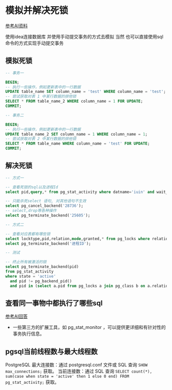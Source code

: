 # 模拟并解决死锁

[参考AI资料](https://www.doubao.com/thread/w216e8cc04bfc4994)

使用idea连接数据库 并使用手动提交事务的方式去模拟
当然 也可以直接使用sql命令的方式实现手动提交事务

## 模拟死锁

```sql
-- 事务一

BEGIN;
-- 执行一些操作，例如更新表中的一行数据
UPDATE table_name SET column_name = 'test' WHERE column_name = 'test';
-- 尝试获取对表 1 中某行数据的排他锁
SELECT * FROM table_name_2 WHERE column_name = 1 FOR UPDATE;
COMMIT;
```

```sql
-- 事务二

BEGIN;
-- 执行一些操作，例如更新表中的一行数据
UPDATE table_name_2 SET column_name = 1 WHERE column_name = 1;
-- 尝试获取对表 2 中某行数据的排他锁
SELECT * FROM table_name WHERE column_name = 'test' FOR UPDATE;
COMMIT;
```

## 解决死锁

```sql
-- 方式一

-- 查看死锁的sql以及进程Id
select pid,query,* from pg_stat_activity where datname='iuin' and wait_event_type = 'Lock';

-- 只能杀死select 语句, 对其他语句不生效
select pg_cancel_backend('28736');
-- select,drop等各种操作
select pg_terminate_backend('25605');

-- 方式二

-- 查看对应表都有哪些锁
select locktype,pid,relation,mode,granted,* from pg_locks where relation in (select oid from pg_class where relname='table_name');
select pg_terminate_backend('进程ID');

-- 测试

-- 终止所有被激活的锁
select pg_terminate_backend(pid)
from pg_stat_activity
where state = 'active'
  and pid != pg_backend_pid()
  and pid in (select a.pid from pg_locks a join pg_class b on a.relation = b.oid where lower(b.relname) = 'news_content');

```

## 查看同一事物中都执行了哪些sql

[参考AI回答](https://www.doubao.com/thread/w47b5fa72219f3bf5)

- 一些第三方的扩展工具，如 pg_stat_monitor ，可以提供更详细和有针对性的事务执行信息。

## pgsql当前线程数与最大线程数

PostgreSQL 最大连接数：通过 postgresql.conf 文件或 SQL 查询 `SHOW max_connections;` 获取。
当前连接数：通过 SQL 查询 `SELECT count(*), sum(case when state = 'active' then 1 else 0 end) FROM pg_stat_activity;` 获取。
